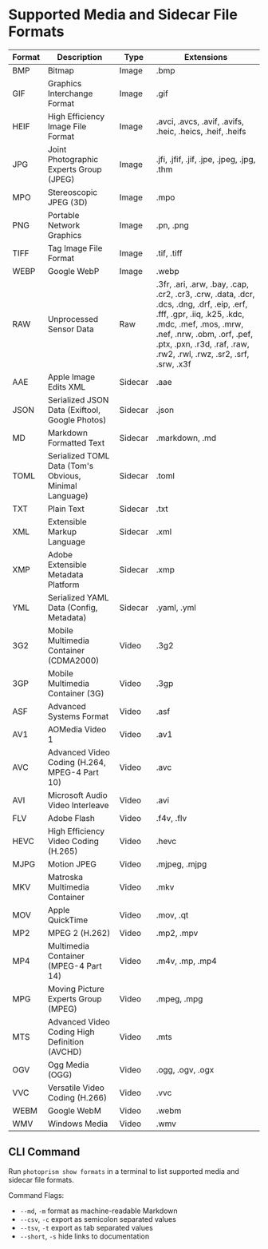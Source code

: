 # Supported Media and Sidecar File Formats

| Format |                      Description                       |  Type   |                                                                                                                      Extensions                                                                                                                       |
|--------|--------------------------------------------------------|---------|-------------------------------------------------------------------------------------------------------------------------------------------------------------------------------------------------------------------------------------------------------|
| BMP    | Bitmap                                                 | Image   | .bmp                                                                                                                                                                                                                                                  |
| GIF    | Graphics Interchange Format                            | Image   | .gif                                                                                                                                                                                                                                                  |
| HEIF   | High Efficiency Image File Format                      | Image   | .avci, .avcs, .avif, .avifs, .heic, .heics, .heif, .heifs                                                                                                                                                                                             |
| JPG    | Joint Photographic Experts Group (JPEG)                | Image   | .jfi, .jfif, .jif, .jpe, .jpeg, .jpg, .thm                                                                                                                                                                                                            |
| MPO    | Stereoscopic JPEG (3D)                                 | Image   | .mpo                                                                                                                                                                                                                                                  |
| PNG    | Portable Network Graphics                              | Image   | .pn, .png                                                                                                                                                                                                                                             |
| TIFF   | Tag Image File Format                                  | Image   | .tif, .tiff                                                                                                                                                                                                                                           |
| WEBP   | Google WebP                                            | Image   | .webp                                                                                                                                                                                                                                                 |
| RAW    | Unprocessed Sensor Data                                | Raw     | .3fr, .ari, .arw, .bay, .cap, .cr2, .cr3, .crw, .data, .dcr, .dcs, .dng, .drf, .eip, .erf, .fff, .gpr, .iiq, .k25, .kdc, .mdc, .mef, .mos, .mrw, .nef, .nrw, .obm, .orf, .pef, .ptx, .pxn, .r3d, .raf, .raw, .rw2, .rwl, .rwz, .sr2, .srf, .srw, .x3f |
| AAE    | Apple Image Edits XML                                  | Sidecar | .aae                                                                                                                                                                                                                                                  |
| JSON   | Serialized JSON Data (Exiftool, Google Photos)         | Sidecar | .json                                                                                                                                                                                                                                                 |
| MD     | Markdown Formatted Text                                | Sidecar | .markdown, .md                                                                                                                                                                                                                                        |
| TOML   | Serialized TOML Data (Tom's Obvious, Minimal Language) | Sidecar | .toml                                                                                                                                                                                                                                                 |
| TXT    | Plain Text                                             | Sidecar | .txt                                                                                                                                                                                                                                                  |
| XML    | Extensible Markup Language                             | Sidecar | .xml                                                                                                                                                                                                                                                  |
| XMP    | Adobe Extensible Metadata Platform                     | Sidecar | .xmp                                                                                                                                                                                                                                                  |
| YML    | Serialized YAML Data (Config, Metadata)                | Sidecar | .yaml, .yml                                                                                                                                                                                                                                           |
| 3G2    | Mobile Multimedia Container (CDMA2000)                 | Video   | .3g2                                                                                                                                                                                                                                                  |
| 3GP    | Mobile Multimedia Container (3G)                       | Video   | .3gp                                                                                                                                                                                                                                                  |
| ASF    | Advanced Systems Format                                | Video   | .asf                                                                                                                                                                                                                                                  |
| AV1    | AOMedia Video 1                                        | Video   | .av1                                                                                                                                                                                                                                                  |
| AVC    | Advanced Video Coding (H.264, MPEG-4 Part 10)          | Video   | .avc                                                                                                                                                                                                                                                  |
| AVI    | Microsoft Audio Video Interleave                       | Video   | .avi                                                                                                                                                                                                                                                  |
| FLV    | Adobe Flash                                            | Video   | .f4v, .flv                                                                                                                                                                                                                                            |
| HEVC   | High Efficiency Video Coding (H.265)                   | Video   | .hevc                                                                                                                                                                                                                                                 |
| MJPG   | Motion JPEG                                            | Video   | .mjpeg, .mjpg                                                                                                                                                                                                                                         |
| MKV    | Matroska Multimedia Container                          | Video   | .mkv                                                                                                                                                                                                                                                  |
| MOV    | Apple QuickTime                                        | Video   | .mov, .qt                                                                                                                                                                                                                                             |
| MP2    | MPEG 2 (H.262)                                         | Video   | .mp2, .mpv                                                                                                                                                                                                                                            |
| MP4    | Multimedia Container (MPEG-4 Part 14)                  | Video   | .m4v, .mp, .mp4                                                                                                                                                                                                                                       |
| MPG    | Moving Picture Experts Group (MPEG)                    | Video   | .mpeg, .mpg                                                                                                                                                                                                                                           |
| MTS    | Advanced Video Coding High Definition (AVCHD)          | Video   | .mts                                                                                                                                                                                                                                                  |
| OGV    | Ogg Media (OGG)                                        | Video   | .ogg, .ogv, .ogx                                                                                                                                                                                                                                      |
| VVC    | Versatile Video Coding (H.266)                         | Video   | .vvc                                                                                                                                                                                                                                                  |
| WEBM   | Google WebM                                            | Video   | .webm                                                                                                                                                                                                                                                 |
| WMV    | Windows Media                                          | Video   | .wmv                                                                                                                                                                                                                                                  |

## CLI Command ##

Run `photoprism show formats` in a terminal to list supported media and sidecar file formats.

Command Flags:
- `--md`, `-m`     format as machine-readable Markdown
- `--csv`, `-c`    export as semicolon separated values
- `--tsv`, `-t`    export as tab separated values
- `--short`, `-s`  hide links to documentation
